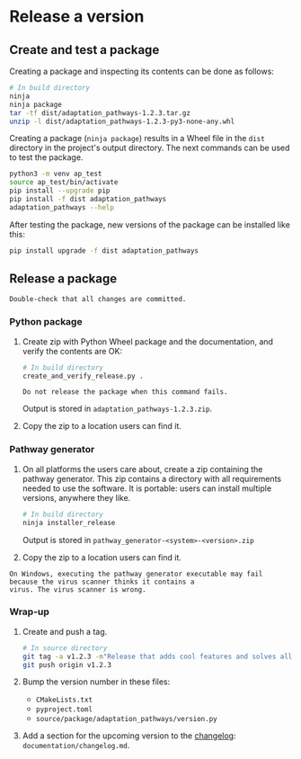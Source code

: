 # Release a version

## Create and test a package
Creating a package and inspecting its contents can be done as follows:

```bash
# In build directory
ninja
ninja package
tar -tf dist/adaptation_pathways-1.2.3.tar.gz
unzip -l dist/adaptation_pathways-1.2.3-py3-none-any.whl
```

Creating a package (`ninja package`) results in a Wheel file in the `dist` directory in
the project's output directory. The next commands can be used to test the package.

```bash
python3 -m venv ap_test
source ap_test/bin/activate
pip install --upgrade pip
pip install -f dist adaptation_pathways
adaptation_pathways --help
```

After testing the package, new versions of the package can be installed like this:

```bash
pip install upgrade -f dist adaptation_pathways
```


## Release a package

```{warning}
Double-check that all changes are committed.
```


### Python package

1. Create zip with Python Wheel package and the documentation, and verify the contents are OK:

   ```bash
   # In build directory
   create_and_verify_release.py .
   ```

   ```{warning}
   Do not release the package when this command fails.
   ```

   Output is stored in `adaptation_pathways-1.2.3.zip`.

1. Copy the zip to a location users can find it.


### Pathway generator

1. On all platforms the users care about, create a zip containing the pathway generator. This zip contains a
   directory with all requirements needed to use the software. It is portable: users can install multiple
   versions, anywhere they like.

   ```bash
   # In build directory
   ninja installer_release
   ```

   Output is stored in `pathway_generator-<system>-<version>.zip`

1. Copy the zip to a location users can find it.

```{note}
On Windows, executing the pathway generator executable may fail because the virus scanner thinks it contains a
virus. The virus scanner is wrong.
```


### Wrap-up

1. Create and push a tag.

   ```bash
   # In source directory
   git tag -a v1.2.3 -m"Release that adds cool features and solves all problems"
   git push origin v1.2.3
   ```

1. Bump the version number in these files:

   - `CMakeLists.txt`
   - `pyproject.toml`
   - `source/package/adaptation_pathways/version.py`

1. Add a section for the upcoming version to the [changelog](#changelog): `documentation/changelog.md`.
